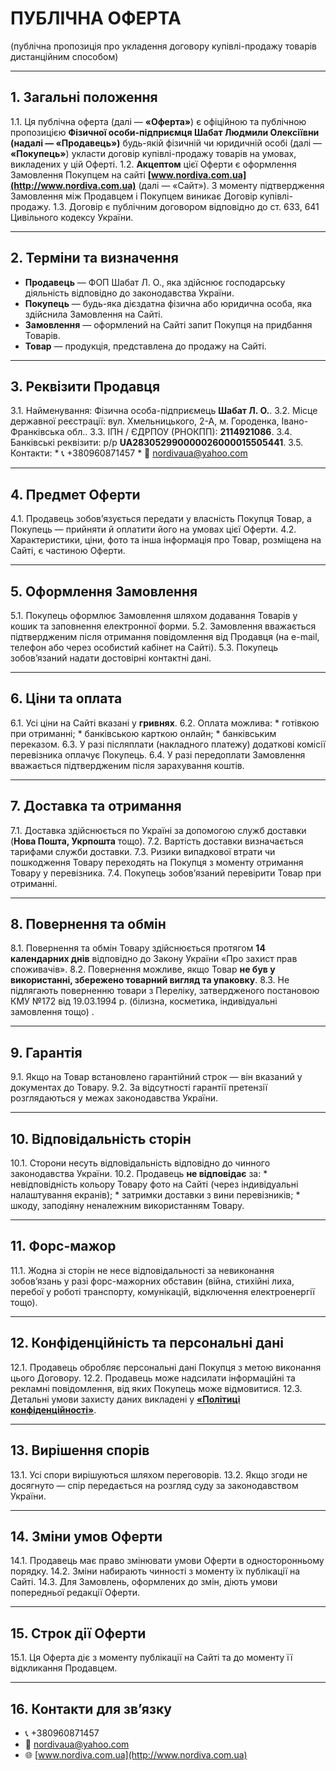 # ПУБЛІЧНА ОФЕРТА

(публічна пропозиція про укладення договору купівлі-продажу товарів дистанційним способом)

---

## 1. Загальні положення

1.1. Ця публічна оферта (далі — **«Оферта»**) є офіційною та публічною пропозицією **Фізичної особи-підприємця Шабат Людмили Олексіївни (надалі — «Продавець»)** будь-якій фізичній чи юридичній особі (далі — **«Покупець»**) укласти договір купівлі-продажу товарів на умовах, викладених у цій Оферті.
1.2. **Акцептом** цієї Оферти є оформлення Замовлення Покупцем на сайті **[www.nordiva.com.ua](http://www.nordiva.com.ua)** (далі — «Сайт»). З моменту підтвердження Замовлення між Продавцем і Покупцем виникає Договір купівлі-продажу.
1.3. Договір є публічним договором відповідно до ст. 633, 641 Цивільного кодексу України.

---

## 2. Терміни та визначення

* **Продавець** — ФОП Шабат Л. О., яка здійснює господарську діяльність відповідно до законодавства України.
* **Покупець** — будь-яка дієздатна фізична або юридична особа, яка здійснила Замовлення на Сайті.
* **Замовлення** — оформлений на Сайті запит Покупця на придбання Товарів.
* **Товар** — продукція, представлена до продажу на Сайті.

---

## 3. Реквізити Продавця

3.1. Найменування: Фізична особа-підприємець **Шабат Л. О.**.
3.2. Місце державної реєстрації: вул. Хмельницького, 2-А, м. Городенка, Івано-Франківська обл..
3.3. ІПН / ЄДРПОУ (РНОКПП): **2114921086**.
3.4. Банківські реквізити: р/р **UA283052990000026000015505441**.
3.5. Контакти:
    * 📞 +380960871457
    * 📧 nordivaua@yahoo.com

---

## 4. Предмет Оферти

4.1. Продавець зобов’язується передати у власність Покупця Товар, а Покупець — прийняти й оплатити його на умовах цієї Оферти.
4.2. Характеристики, ціни, фото та інша інформація про Товар, розміщена на Сайті, є частиною Оферти.

---

## 5. Оформлення Замовлення

5.1. Покупець оформлює Замовлення шляхом додавання Товарів у кошик та заповнення електронної форми.
5.2. Замовлення вважається підтвердженим після отримання повідомлення від Продавця (на e-mail, телефон або через особистий кабінет на Сайті).
5.3. Покупець зобов’язаний надати достовірні контактні дані.

---

## 6. Ціни та оплата

6.1. Усі ціни на Сайті вказані у **гривнях**.
6.2. Оплата можлива:
    * готівкою при отриманні;
    * банківською карткою онлайн;
    * банківським переказом.
6.3. У разі післяплати (накладного платежу) додаткові комісії перевізника оплачує Покупець.
6.4. У разі передоплати Замовлення вважається підтвердженим після зарахування коштів.

---

## 7. Доставка та отримання

7.1. Доставка здійснюється по Україні за допомогою служб доставки (**Нова Пошта, Укрпошта** тощо).
7.2. Вартість доставки визначається тарифами служби доставки.
7.3. Ризики випадкової втрати чи пошкодження Товару переходять на Покупця з моменту отримання Товару у перевізника.
7.4. Покупець зобов’язаний перевірити Товар при отриманні.

---

## 8. Повернення та обмін

8.1. Повернення та обмін Товару здійснюється протягом **14 календарних днів** відповідно до Закону України «Про захист прав споживачів».
8.2. Повернення можливе, якщо Товар **не був у використанні, збережено товарний вигляд та упаковку**.
8.3. Не підлягають поверненню товари з Переліку, затвердженого постановою КМУ №172 від 19.03.1994 р. (білизна, косметика, індивідуальні замовлення тощо) .

---

## 9. Гарантія

9.1. Якщо на Товар встановлено гарантійний строк — він вказаний у документах до Товару.
9.2. За відсутності гарантії претензії розглядаються у межах законодавства України.

---

## 10. Відповідальність сторін

10.1. Сторони несуть відповідальність відповідно до чинного законодавства України.
10.2. Продавець **не відповідає** за:
    * невідповідність кольору Товару фото на Сайті (через індивідуальні налаштування екранів);
    * затримки доставки з вини перевізників;
    * шкоду, заподіяну неналежним використанням Товару.

---

## 11. Форс-мажор

11.1. Жодна зі сторін не несе відповідальності за невиконання зобов’язань у разі форс-мажорних обставин (війна, стихійні лиха, перебої у роботі транспорту, комунікацій, відключення електроенергії тощо).

---

## 12. Конфіденційність та персональні дані

12.1. Продавець обробляє персональні дані Покупця з метою виконання цього Договору.
12.2. Продавець може надсилати інформаційні та рекламні повідомлення, від яких Покупець може відмовитися.
12.3. Детальні умови захисту даних викладені у **[«Політиці конфіденційності»](http://www.nordiva.com.ua/info/conf-policy)**.

---

## 13. Вирішення спорів

13.1. Усі спори вирішуються шляхом переговорів.
13.2. Якщо згоди не досягнуто — спір передається на розгляд суду за законодавством України.

---

## 14. Зміни умов Оферти

14.1. Продавець має право змінювати умови Оферти в односторонньому порядку.
14.2. Зміни набирають чинності з моменту їх публікації на Сайті.
14.3. Для Замовлень, оформлених до змін, діють умови попередньої редакції Оферти.

---

## 15. Строк дії Оферти

15.1. Ця Оферта діє з моменту публікації на Сайті та до моменту її відкликання Продавцем.

---

## 16. Контакти для зв’язку

* 📞 +380960871457
* 📧 nordivaua@yahoo.com
* 🌐 [www.nordiva.com.ua](http://www.nordiva.com.ua)